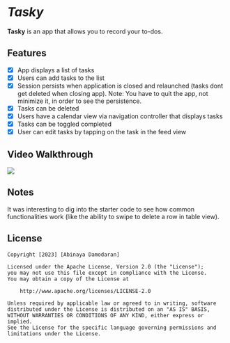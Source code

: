 # *Tasky*

**Tasky** is an app that allows you to record your to-dos.

## Features

- [x] App displays a list of tasks
- [x] Users can add tasks to the list
- [x] Session persists when application is closed and relaunched (tasks dont get deleted when closing app). Note: You have to quit the app, not minimize it, in order to see the persistence.
- [x] Tasks can be deleted
- [x] Users have a calendar view via navigation controller that displays tasks    
- [x] Tasks can be toggled completed
- [x] User can edit tasks by tapping on the task in the feed view

## Video Walkthrough

 <img src="https://i.imgur.com/Qmx7Rk3.gif"/>

## Notes

It was interesting to dig into the starter code to see how common functionalities work (like the ability to swipe to delete a row in table view).

## License

    Copyright [2023] [Abinaya Damodaran]

    Licensed under the Apache License, Version 2.0 (the "License");
    you may not use this file except in compliance with the License.
    You may obtain a copy of the License at

        http://www.apache.org/licenses/LICENSE-2.0

    Unless required by applicable law or agreed to in writing, software
    distributed under the License is distributed on an "AS IS" BASIS,
    WITHOUT WARRANTIES OR CONDITIONS OF ANY KIND, either express or implied.
    See the License for the specific language governing permissions and
    limitations under the License.

